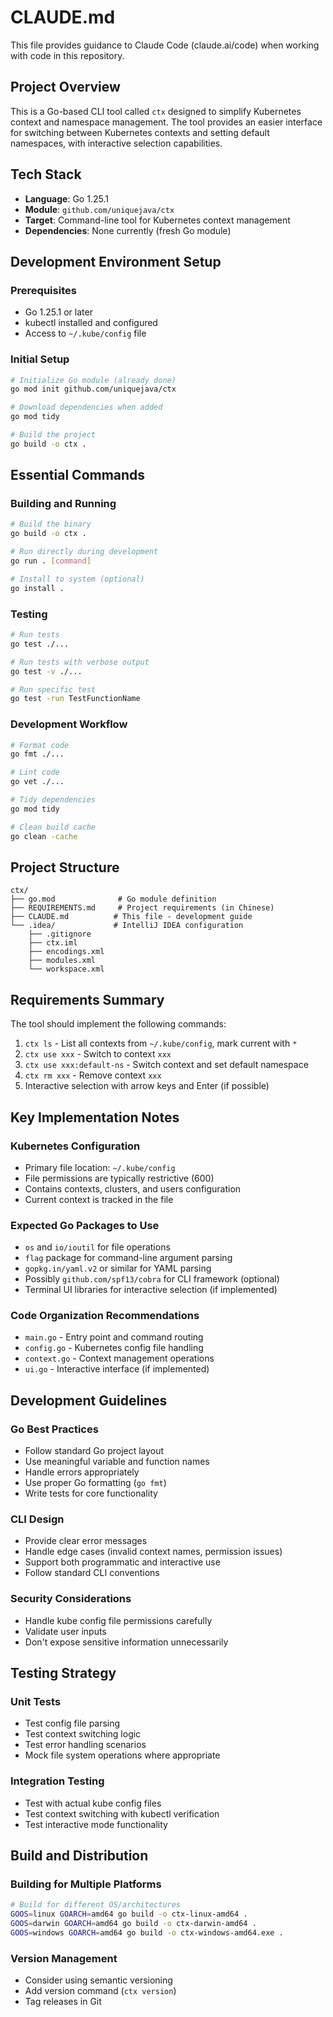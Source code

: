 # CLAUDE.md

This file provides guidance to Claude Code (claude.ai/code) when working with code in this repository.

## Project Overview

This is a Go-based CLI tool called `ctx` designed to simplify Kubernetes context and namespace management. The tool provides an easier interface for switching between Kubernetes contexts and setting default namespaces, with interactive selection capabilities.

## Tech Stack

- **Language**: Go 1.25.1
- **Module**: `github.com/uniquejava/ctx`
- **Target**: Command-line tool for Kubernetes context management
- **Dependencies**: None currently (fresh Go module)

## Development Environment Setup

### Prerequisites
- Go 1.25.1 or later
- kubectl installed and configured
- Access to `~/.kube/config` file

### Initial Setup
```bash
# Initialize Go module (already done)
go mod init github.com/uniquejava/ctx

# Download dependencies when added
go mod tidy

# Build the project
go build -o ctx .
```

## Essential Commands

### Building and Running
```bash
# Build the binary
go build -o ctx .

# Run directly during development
go run . [command]

# Install to system (optional)
go install .
```

### Testing
```bash
# Run tests
go test ./...

# Run tests with verbose output
go test -v ./...

# Run specific test
go test -run TestFunctionName
```

### Development Workflow
```bash
# Format code
go fmt ./...

# Lint code
go vet ./...

# Tidy dependencies
go mod tidy

# Clean build cache
go clean -cache
```

## Project Structure

```
ctx/
├── go.mod              # Go module definition
├── REQUIREMENTS.md     # Project requirements (in Chinese)
├── CLAUDE.md          # This file - development guide
└── .idea/             # IntelliJ IDEA configuration
    ├── .gitignore
    ├── ctx.iml
    ├── encodings.xml
    ├── modules.xml
    └── workspace.xml
```

## Requirements Summary

The tool should implement the following commands:

1. `ctx ls` - List all contexts from `~/.kube/config`, mark current with `*`
2. `ctx use xxx` - Switch to context `xxx`
3. `ctx use xxx:default-ns` - Switch context and set default namespace
4. `ctx rm xxx` - Remove context `xxx`
5. Interactive selection with arrow keys and Enter (if possible)

## Key Implementation Notes

### Kubernetes Configuration
- Primary file location: `~/.kube/config`
- File permissions are typically restrictive (600)
- Contains contexts, clusters, and users configuration
- Current context is tracked in the file

### Expected Go Packages to Use
- `os` and `io/ioutil` for file operations
- `flag` package for command-line argument parsing
- `gopkg.in/yaml.v2` or similar for YAML parsing
- Possibly `github.com/spf13/cobra` for CLI framework (optional)
- Terminal UI libraries for interactive selection (if implemented)

### Code Organization Recommendations
- `main.go` - Entry point and command routing
- `config.go` - Kubernetes config file handling
- `context.go` - Context management operations
- `ui.go` - Interactive interface (if implemented)

## Development Guidelines

### Go Best Practices
- Follow standard Go project layout
- Use meaningful variable and function names
- Handle errors appropriately
- Use proper Go formatting (`go fmt`)
- Write tests for core functionality

### CLI Design
- Provide clear error messages
- Handle edge cases (invalid context names, permission issues)
- Support both programmatic and interactive use
- Follow standard CLI conventions

### Security Considerations
- Handle kube config file permissions carefully
- Validate user inputs
- Don't expose sensitive information unnecessarily

## Testing Strategy

### Unit Tests
- Test config file parsing
- Test context switching logic
- Test error handling scenarios
- Mock file system operations where appropriate

### Integration Testing
- Test with actual kube config files
- Test context switching with kubectl verification
- Test interactive mode functionality

## Build and Distribution

### Building for Multiple Platforms
```bash
# Build for different OS/architectures
GOOS=linux GOARCH=amd64 go build -o ctx-linux-amd64 .
GOOS=darwin GOARCH=amd64 go build -o ctx-darwin-amd64 .
GOOS=windows GOARCH=amd64 go build -o ctx-windows-amd64.exe .
```

### Version Management
- Consider using semantic versioning
- Add version command (`ctx version`)
- Tag releases in Git